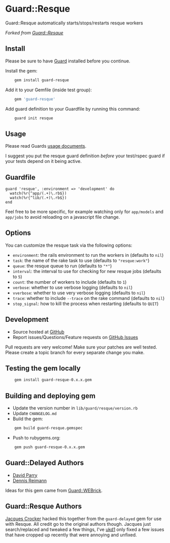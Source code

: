 # Guard::Resque

Guard::Resque automatically starts/stops/restarts resque workers

*Forked from [Guard::Resque](http://github.com/railsjedi/guard-resque)*

## Install

Please be sure to have [Guard](http://github.com/guard/guard) installed before you continue.

Install the gem:

```bash
    gem install guard-resque
```

Add it to your Gemfile (inside test group):

```bash
    gem 'guard-resque'
```

Add guard definition to your Guardfile by running this command:

```bash
    guard init resque
```

## Usage

Please read Guards [usage documents](http://github.com/guard/guard#readme).

I suggest you put the resque guard definition *before* your test/rspec guard if your tests depend on it being active.

## Guardfile

    guard 'resque', :environment => 'development' do
      watch(%r{^app/(.+)\.rb$})
      watch(%r{^lib/(.+)\.rb$})
    end

Feel free to be more specific, for example watching only for `app/models` and `app/jobs`
to avoid reloading on a javascript file change.

## Options

You can customize the resque task via the following options:

* `environment`: the rails environment to run the workers in (defaults to `nil`)
* `task`: the name of the rake task to use (defaults to `"resque:work"`)
* `queue`: the resque queue to run (defaults to `"*"`)
* `interval`: the interval to use for checking for new resque jobs (defaults to `5`)
* `count`: the number of workers to include (defaults to `1`)
* `verbose`: whether to use verbose logging (defaults to `nil`)
* `vverbose`: whether to use very verbose logging (defaults to `nil`)
* `trace`: whether to include `--trace` on the rake command (defaults to `nil`)
* `stop_signal`: how to kill the process when restarting (defaults to `QUIT`)


## Development

 * Source hosted at [GitHub](http://github.com/ukd1/guard-resque)
 * Report issues/Questions/Feature requests on [GitHub Issues](http://github.com/ukd1/guard-resque/issues)

Pull requests are very welcome! Make sure your patches are well tested. Please create a topic branch for every separate change you make.

## Testing the gem locally

```bash
    gem install guard-resque-0.x.x.gem
```

## Building and deploying gem

 * Update the version number in `lib/guard/resque/version.rb`
 * Update `CHANGELOG.md`
 * Build the gem:

```bash
    gem build guard-resque.gemspec
```

 * Push to rubygems.org:

```bash
    gem push guard-resque-0.x.x.gem
```


## Guard::Delayed Authors

  * [David Parry](https://github.com/suranyami)
  * [Dennis Reimann](https://github.com/dbloete)

Ideas for this gem came from [Guard::WEBrick](http://github.com/fnichol/guard-webrick).


## Guard::Resque Authors

[Jacques Crocker](https://github.com/railsjedi) hacked this together from the `guard-delayed` gem for use with Resque. All credit go to the original authors though. Jacques just search/replaced and tweaked a few things, I've [ukd1](https://github.com/ukd1) only fixed a few issues that have cropped up recently that were annoying and unfixed.

